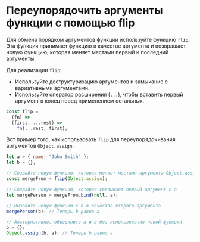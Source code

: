 # Переупорядочить аргументы функции с помощью flip

Для обмена порядком аргументов функции используйте функцию `flip`. Эта функция принимает функцию в качестве аргумента и возвращает новую функцию, которая меняет местами первый и последний аргументы.

Для реализации `flip`:

- Используйте деструктуризацию аргументов и замыкание с вариативными аргументами.
- Используйте оператор расширения (`...`), чтобы вставить первый аргумент в конец перед применением остальных.

```js
const flip =
  (fn) =>
  (first, ...rest) =>
    fn(...rest, first);
```

Вот пример того, как использовать `flip` для переупорядочивания аргументов `Object.assign`:

```js
let a = { name: "John Smith" };
let b = {};

// Создайте новую функцию, которая меняет местами аргументы Object.assign
const mergeFrom = flip(Object.assign);

// Создайте новую функцию, которая связывает первый аргумент с a
let mergePerson = mergeFrom.bind(null, a);

// Вызовите новую функцию с b в качестве второго аргумента
mergePerson(b); // Теперь b равно a

// Альтернативно, объедините a и b без использования новой функции
b = {};
Object.assign(b, a); // Теперь b равно a
```
